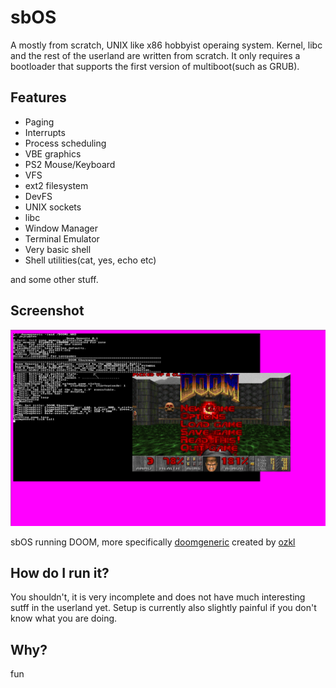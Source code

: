 # sbOS

A mostly from scratch, UNIX like x86 hobbyist operaing system. Kernel,
libc and the rest of the userland are written from scratch. It only
requires a bootloader that supports the first version of multiboot(such
as GRUB).

## Features

* Paging
* Interrupts
* Process scheduling
* VBE graphics
* PS2 Mouse/Keyboard
* VFS
* ext2 filesystem
* DevFS
* UNIX sockets
* libc
* Window Manager
* Terminal Emulator
* Very basic shell
* Shell utilities(cat, yes, echo etc)

and some other stuff.

## Screenshot

![sbOS running DOOM](doom.png "sbOS running DOOM")

sbOS running DOOM, more specifically [doomgeneric](https://github.com/ozkl/doomgeneric) created by [ozkl](https://github.com/ozkl)

## How do I run it?

You shouldn't, it is very incomplete and does not have much interesting
sutff in the userland yet. Setup is currently also slightly painful if
you don't know what you are doing.

## Why?

fun
